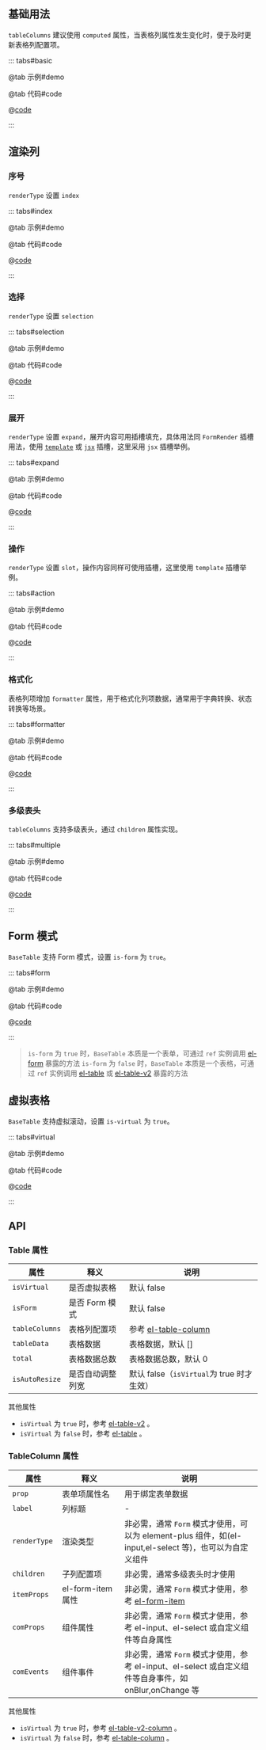 ## 基础用法

`tableColumns` 建议使用 `computed` 属性，当表格列属性发生变化时，便于及时更新表格列配置项。

::: tabs#basic

@tab 示例#demo

<BaseTableBasic />

@tab 代码#code

@[code](./.vuepress/components/BaseTable/basic.vue)

:::

## 渲染列

### 序号

`renderType` 设置 `index`

::: tabs#index

@tab 示例#demo

<BaseTableIndex />

@tab 代码#code

@[code](./.vuepress/components/BaseTable/index.vue)

:::

### 选择

`renderType` 设置 `selection`

::: tabs#selection

@tab 示例#demo

<BaseTableSelection />

@tab 代码#code

@[code](./.vuepress/components/BaseTable/selection.vue)

:::

### 展开

`renderType` 设置 `expand`，展开内容可用插槽填充，具体用法同 `FormRender` 插槽用法，使用 [`template`](form-render.html#template-插槽) 或 [`jsx`](form-render.html#jsx-插槽) 插槽，这里采用 `jsx` 插槽举例。

::: tabs#expand

@tab 示例#demo

<BaseTableExpand />

@tab 代码#code

@[code](./.vuepress/components/BaseTable/expand.vue)

:::

### 操作

`renderType` 设置 `slot`，操作内容同样可使用插槽，这里使用 `template` 插槽举例。

::: tabs#action

@tab 示例#demo

<BaseTableAction />

@tab 代码#code

@[code](./.vuepress/components/BaseTable/action.vue)

:::

### 格式化

表格列项增加 `formatter` 属性，用于格式化列项数据，通常用于字典转换、状态转换等场景。

::: tabs#formatter

@tab 示例#demo

<BaseTableFormatter />

@tab 代码#code

@[code](./.vuepress/components/BaseTable/formatter.vue)

:::

### 多级表头

`tableColumns` 支持多级表头，通过 `children` 属性实现。

::: tabs#multiple

@tab 示例#demo

<BaseTableMultiple />

@tab 代码#code

@[code](./.vuepress/components/BaseTable/multiple.vue)

:::

## Form 模式

`BaseTable` 支持 Form 模式，设置 `is-form` 为 `true`。

::: tabs#form

@tab 示例#demo

<BaseTableForm />

@tab 代码#code

@[code](./.vuepress/components/BaseTable/form.vue)

:::

> `is-form` 为 `true` 时，`BaseTable` 本质是一个表单，可通过 `ref` 实例调用 [el-form](https://cn.element-plus.org/zh-CN/component/form#form-exposes) 暴露的方法
> `is-form` 为 `false` 时，`BaseTable` 本质是一个表格，可通过 `ref` 实例调用 [el-table](https://cn.element-plus.org/zh-CN/component/table#table-exposes) 或 [el-table-v2](https://cn.element-plus.org/zh-CN/component/table-v2#tablev2-exposes) 暴露的方法

## 虚拟表格

`BaseTable` 支持虚拟滚动，设置 `is-virtual` 为 `true`。

::: tabs#virtual

@tab 示例#demo

<BaseTableVirtual />

@tab 代码#code

@[code](./.vuepress/components/BaseTable/virtual.vue)

:::

## API

<style>
  table {
    width: 100%;
  }
  table th:nth-child(1) {
    width: 20%;
  }
  table th:nth-child(2) {
    width: 25%;
  }
  table th:nth-child(3) {
    width: 55%;
  }
</style>

### Table 属性

| 属性           | 释义             | 说明                                                                                              |
| -------------- | ---------------- | ------------------------------------------------------------------------------------------------- |
| `isVirtual`    | 是否虚拟表格     | 默认 false                                                                                        |
| `isForm`       | 是否 Form 模式   | 默认 false                                                                                        |
| `tableColumns` | 表格列配置项     | 参考 [el-table-column](https://cn.element-plus.org/zh-CN/component/table#table-column-attributes) |
| `tableData`    | 表格数据         | 表格数据，默认 []                                                                                 |
| `total`        | 表格数据总数     | 表格数据总数，默认 0                                                                              |
| `isAutoResize` | 是否自动调整列宽 | 默认 false（`isVirtual`为 true 时才生效）                                                         |

其他属性

- `isVirtual` 为 `true` 时，参考 [el-table-v2](https://cn.element-plus.org/zh-CN/component/table-v2#tablev2-api) 。
- `isVirtual` 为 `false` 时，参考 [el-table](https://cn.element-plus.org/zh-CN/component/table#table-api) 。

### TableColumn 属性

| 属性         | 释义              | 说明                                                                                                                      |
| ------------ | ----------------- | ------------------------------------------------------------------------------------------------------------------------- |
| `prop`       | 表单项属性名      | 用于绑定表单数据                                                                                                          |
| `label`      | 列标题            | -                                                                                                                         |
| `renderType` | 渲染类型          | 非必需，通常 `Form` 模式才使用，可以为 element-plus 组件，如(el-input,el-select 等)，也可以为自定义组件                   |
| `children`   | 子列配置项        | 非必需，通常多级表头时才使用                                                                                              |
| `itemProps`  | el-form-item 属性 | 非必需，通常 `Form` 模式才使用，参考 [el-form-item](https://cn.element-plus.org/zh-CN/component/form#formitem-attributes) |
| `comProps`   | 组件属性          | 非必需，通常 `Form` 模式才使用，参考 el-input、el-select 或自定义组件等自身属性                                           |
| `comEvents`  | 组件事件          | 非必需，通常 `Form` 模式才使用，参考 el-input、el-select 或自定义组件等自身事件，如 onBlur,onChange 等                    |

其他属性

- `isVirtual` 为 `true` 时，参考 [el-table-v2-column](https://cn.element-plus.org/zh-CN/component/table-v2#column-attribute) 。
- `isVirtual` 为 `false` 时，参考 [el-table-column](https://cn.element-plus.org/zh-CN/component/table#table-column-%E5%B1%9E%E6%80%A7) 。
